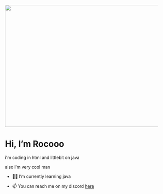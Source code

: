 <img src="https://i.imgur.com/RGUTpaA.png" width="800" height="400"/>
<h1>Hi, I’m Rocooo</h1>

<p>i'm coding in html and littlebit on java</p>
<p>also i'm very cool man</p>

- 👨‍💻 I’m currently learning java

- 📫 You can reach me on my discord <a href="https://discordapp.com/users/739418931051102239">here</a>
